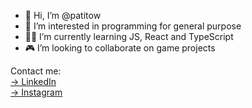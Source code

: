 - 👋 Hi, I’m @patitow
- 👀 I’m interested in programming for general purpose
- 👨‍💻 I’m currently learning JS, React and TypeScript
- 🎮 I’m looking to collaborate on game projects

Contact me:<br>
<a href="https://www.linkedin.com/in/patitow/">→ LinkedIn</a> <br>
<a href="https://www.instagram.com/pa_ti_tow/">→ Instagram</a> <br>
